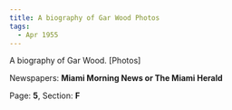 ```yaml
---  
title: A biography of Gar Wood Photos  
tags:  
  - Apr 1955  
---  
```

  
A biography of Gar Wood. [Photos]  
  
Newspapers: **Miami Morning News or The Miami Herald**  
  
Page: **5**, Section: **F** 
